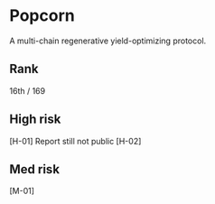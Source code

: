 # Popcorn
A multi-chain regenerative yield-optimizing protocol.

## Rank
16th / 169

## High risk
[H-01] Report still not public
[H-02]

## Med risk
[M-01]
